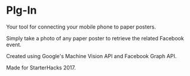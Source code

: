 Plg-In
====================
Your tool for connecting your mobile phone to paper posters.

Simply take a photo of any paper poster to retrieve the related Facebook event.

Created using Google's Machine Vision API and Facebook Graph API.

Made for StarterHacks 2017.
